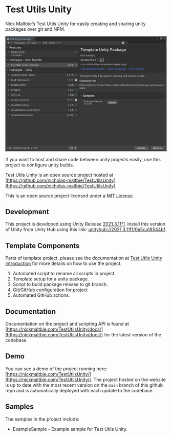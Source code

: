 # Test Utils Unity

Nick Maltbie's Test Utils Unity for easily creating and sharing unity
packages over git and NPM.

![Example importing package from git.](Demo/project_demo.png)

If you want to host and share code between unity projects easily,
use this project to configure unity builds.

Test Utils Unity is an open source project hosted at
[https://github.com/nicholas-maltbie/TestUtilsUnity](https://github.com/nicholas-maltbie/TestUtilsUnity)

This is an open source project licensed under a [MIT License](LICENSE.txt).

## Development

This project is developed using Unity Release [2021.3.11f1](https://unity3d.com/unity/whats-new/2021.3.11).
Install this version of Unity from Unity Hub using this link:
[unityhub://2021.3.11f1/0a5ca18544bf](unityhub://2021.3.11f1/0a5ca18544bf).

## Template Components

Parts of template project, please see the documentation at
[Test Utils Unity Introduction](https://nickmaltbie.com/TestUtilsUnity/docs/manual/introduction.html)
for more details on how to use the project.

1. Automated script to rename all scripts in project.
1. Template setup for a unity package.
1. Script to build package release to git branch.
1. Git/GitHub configuration for project
1. Automated GitHub actions.

## Documentation

Documentation on the project and scripting API is found at
[https://nickmaltbie.com/TestUtilsUnity/docs/](https://nickmaltbie.com/TestUtilsUnity/docs/)
for the latest version of the codebase.

## Demo

You can see a demo of the project running here:
[https://nickmaltbie.com/TestUtilsUnity/](https://nickmaltbie.com/TestUtilsUnity/).
The project hosted on the website is up to date with the most recent
version on the `main` branch of this github repo
and is automatically deployed with each update to the codebase.

## Samples

The samples in the project include:

* ExampleSample - Example sample for Test Utils Unity.
